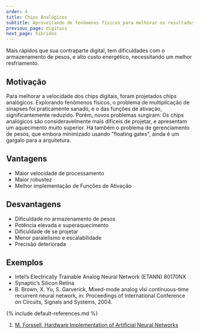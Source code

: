 ```yaml
---
order: 4
title: Chips Analógicos
subtitle: Aproveitando de fenômenos físicos para melhorar os resultados.
previous_page: digitais
next_page: hibridos
---
```

Mais rápidos que sua contraparte digital, tem dificuldades com o armazenamento de pesos, e alto custo energético, necessitando um melhor resfriamento.

## Motivação
Para melhorar a velocidade dos chips digitais, foram projetados chips analógicos.
Explorando fenômenos físicos, o problema de multiplicação de sinapses foi praticamente sanado, e o das funções de ativação, significantemente reduzido.
Porém, novos problemas surgiram: Os chips analógicos são consideravelmente mais dificeis de projetar, e apresentam um aquecimento muito superior.
Há também o problema de gerenciamento de pesos, que embora minimizado usando "floating gates", ainda é um gargalo para a arquitetura.

## Vantagens
* Maior velocidade de processamento
* Maior robustez
* Melhor implementação de Funções de Ativação

## Desvantagens
* Dificuldade no armazenamento de pesos
* Potência elevada e superaquecimento
* Dificuldade de se projetar
* Menor paralelismo e escalabilidade
* Precisão deteriorada

## Exemplos
* Intel’s Electrically Trainable Analog Neural Network (ETANN) 80170NX
* Synaptic’s Silicon Retina
* B. Brown, X. Yu, S. Garverick, Mixed-mode analog vlsi continuous-time recurrent neural network, in: Proceedings of International Conference on Circuits, Signals and Systems, 2004.

{% include default-references.md %}

1. [M. Forssell, Hardware Implementation of Artificial Neural Networks](https://users.ece.cmu.edu/~pgrover/teaching/files/NeuromorphicComputing.pdf)